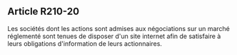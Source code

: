 Article R210-20
----
Les sociétés dont les actions sont admises aux négociations sur un marché
réglementé sont tenues de disposer d'un site internet afin de satisfaire à leurs
obligations d'information de leurs actionnaires.
